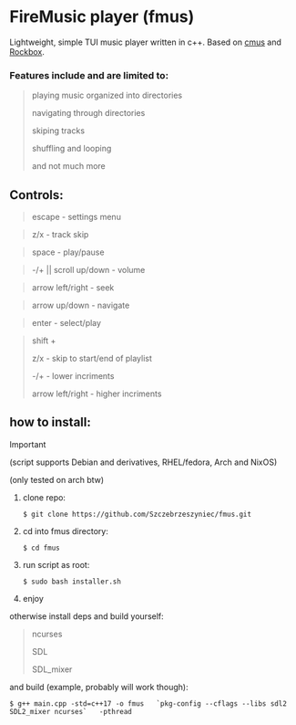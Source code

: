 # FireMusic player (fmus)

Lightweight, simple TUI music player written in c++. Based on [cmus](https://cmus.github.io/) and [Rockbox](https://rockbox.org).

### Features include and are limited to:

>playing music organized into directories
>
>navigating through directories
>
>skiping tracks
>
>shuffling and looping
>
>and not much more

## Controls:
   >escape - settings menu

   >z/x - track skip

   >space - play/pause

   >-/+ || scroll up/down - volume

   >arrow left/right - seek

   >arrow up/down - navigate

   >enter - select/play

   >shift +
   >
   >z/x - skip to start/end of playlist
   >
   >-/+ - lower incriments
   >
   >arrow left/right - higher incriments
   

## how to install:
> [!IMPORTANT]
> (script supports Debian and derivatives, RHEL/fedora, Arch and NixOS)
> 
> (only tested on arch btw)

1. clone repo:
   ```
   $ git clone https://github.com/Szczebrzeszyniec/fmus.git
   ```
3. cd into fmus directory:
   ```
   $ cd fmus
   ```
   
5. run script as root:
   ```
   $ sudo bash installer.sh
   ```
6. enjoy

otherwise install deps and build yourself:
>ncurses
>
>SDL
>
>SDL_mixer

and build (example, probably will work though):
   ```
   $ g++ main.cpp -std=c++17 -o fmus   `pkg-config --cflags --libs sdl2 SDL2_mixer ncurses`   -pthread
   ```
